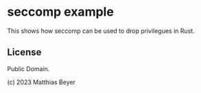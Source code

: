 # seccomp example

This shows how seccomp can be used to drop privilegues in Rust.

## License

Public Domain.

(c) 2023 Matthias Beyer
